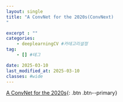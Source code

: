 ```yaml
---
layout: single
title: "A ConvNet for the 2020s(ConvNext)
"

excerpt : ""
categories: 
    - deeplearningCV #카테고리설정
tag: 
    - [] #테그

date: 2025-03-10
last_modified_at: 2025-03-10
classes: #wide    
---
```

[A ConvNet for the 2020s](https://arxiv.org/pdf/2201.03545){: .btn .btn--primary}

